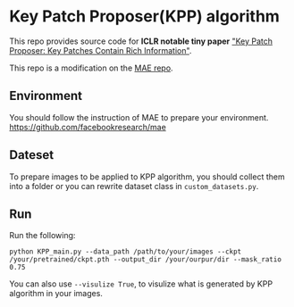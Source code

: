 # Key Patch Proposer(KPP) algorithm  

This repo provides source code for **ICLR notable tiny paper** ["Key Patch Proposer: Key Patches Contain Rich Information"](https://arxiv.org/abs/2402.11458).

This repo is a modification on the [MAE repo](https://github.com/facebookresearch/mae).
## Environment
You should follow the instruction of MAE to prepare your environment. https://github.com/facebookresearch/mae

## Dateset
To prepare images to be applied to KPP algorithm, you should collect them into a folder or you can rewrite dataset class in ```custom_datasets.py```.

## Run
Run the following:
```
python KPP_main.py --data_path /path/to/your/images --ckpt /your/pretrained/ckpt.pth --output_dir /your/ourpur/dir --mask_ratio 0.75
```
You can also use ```--visulize True```, to visulize what is generated by KPP algorithm in your images.
